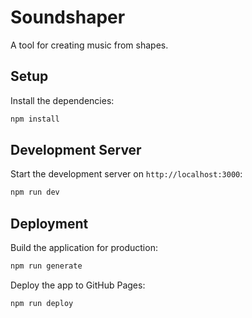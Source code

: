 # Soundshaper

A tool for creating music from shapes.

## Setup

Install the dependencies:

```bash
npm install
```

## Development Server

Start the development server on `http://localhost:3000`:

```bash
npm run dev
```

## Deployment

Build the application for production:

```bash
npm run generate
```

Deploy the app to GitHub Pages:

```bash
npm run deploy
```

